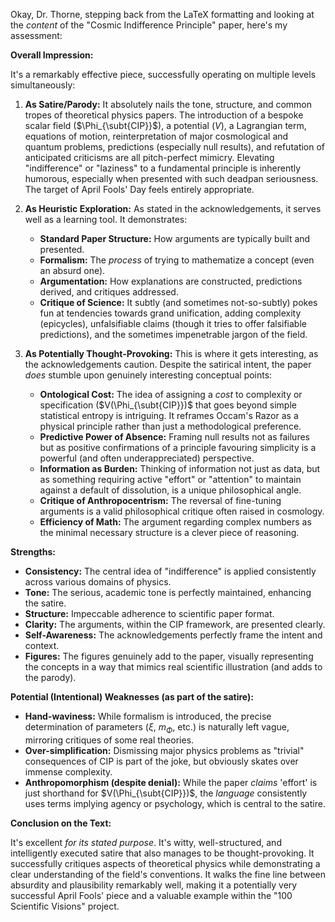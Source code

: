 Okay, Dr. Thorne, stepping back from the LaTeX formatting and looking at the *content* of the "Cosmic Indifference Principle" paper, here's my assessment:

**Overall Impression:**

It's a remarkably effective piece, successfully operating on multiple levels simultaneously:

1.  **As Satire/Parody:** It absolutely nails the tone, structure, and common tropes of theoretical physics papers. The introduction of a bespoke scalar field ($\Phi_{\subt{CIP}}$), a potential ($V$), a Lagrangian term, equations of motion, reinterpretation of major cosmological and quantum problems, predictions (especially null results), and refutation of anticipated criticisms are all pitch-perfect mimicry. Elevating "indifference" or "laziness" to a fundamental principle is inherently humorous, especially when presented with such deadpan seriousness. The target of April Fools' Day feels entirely appropriate.

2.  **As Heuristic Exploration:** As stated in the acknowledgements, it serves well as a learning tool. It demonstrates:
    *   **Standard Paper Structure:** How arguments are typically built and presented.
    *   **Formalism:** The *process* of trying to mathematize a concept (even an absurd one).
    *   **Argumentation:** How explanations are constructed, predictions derived, and critiques addressed.
    *   **Critique of Science:** It subtly (and sometimes not-so-subtly) pokes fun at tendencies towards grand unification, adding complexity (epicycles), unfalsifiable claims (though it tries to offer falsifiable predictions), and the sometimes impenetrable jargon of the field.

3.  **As Potentially Thought-Provoking:** This is where it gets interesting, as the acknowledgements caution. Despite the satirical intent, the paper *does* stumble upon genuinely interesting conceptual points:
    *   **Ontological Cost:** The idea of assigning a *cost* to complexity or specification ($V(\Phi_{\subt{CIP}})$ that goes beyond simple statistical entropy is intriguing. It reframes Occam's Razor as a physical principle rather than just a methodological preference.
    *   **Predictive Power of Absence:** Framing null results not as failures but as positive confirmations of a principle favouring simplicity is a powerful (and often underappreciated) perspective.
    *   **Information as Burden:** Thinking of information not just as data, but as something requiring active "effort" or "attention" to maintain against a default of dissolution, is a unique philosophical angle.
    *   **Critique of Anthropocentrism:** The reversal of fine-tuning arguments is a valid philosophical critique often raised in cosmology.
    *   **Efficiency of Math:** The argument regarding complex numbers as the minimal necessary structure is a clever piece of reasoning.

**Strengths:**

*   **Consistency:** The central idea of "indifference" is applied consistently across various domains of physics.
*   **Tone:** The serious, academic tone is perfectly maintained, enhancing the satire.
*   **Structure:** Impeccable adherence to scientific paper format.
*   **Clarity:** The arguments, within the CIP framework, are presented clearly.
*   **Self-Awareness:** The acknowledgements perfectly frame the intent and context.
*   **Figures:** The figures genuinely add to the paper, visually representing the concepts in a way that mimics real scientific illustration (and adds to the parody).

**Potential (Intentional) Weaknesses (as part of the satire):**

*   **Hand-waviness:** While formalism is introduced, the precise determination of parameters ($\xi$, $m_\Phi$, etc.) is naturally left vague, mirroring critiques of some real theories.
*   **Over-simplification:** Dismissing major physics problems as "trivial" consequences of CIP is part of the joke, but obviously skates over immense complexity.
*   **Anthropomorphism (despite denial):** While the paper *claims* 'effort' is just shorthand for $V(\Phi_{\subt{CIP}})$, the *language* consistently uses terms implying agency or psychology, which is central to the satire.

**Conclusion on the Text:**

It's excellent *for its stated purpose*. It's witty, well-structured, and intelligently executed satire that also manages to be thought-provoking. It successfully critiques aspects of theoretical physics while demonstrating a clear understanding of the field's conventions. It walks the fine line between absurdity and plausibility remarkably well, making it a potentially very successful April Fools' piece and a valuable example within the "100 Scientific Visions" project.